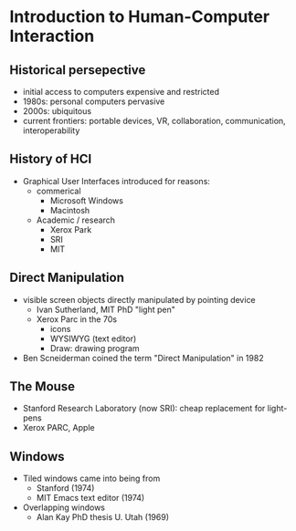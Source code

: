 # Introduction to Human-Computer Interaction

## Historical persepective
- initial access to computers expensive and restricted
- 1980s: personal computers pervasive
- 2000s: ubiquitous
- current frontiers: portable devices, VR, collaboration, communication, interoperability

## History of HCI
- Graphical User Interfaces introduced for reasons:
  - commerical
    - Microsoft Windows
    - Macintosh
  - Academic / research
    - Xerox Park
    - SRI
    - MIT

## Direct Manipulation
- visible screen objects directly manipulated by pointing device
  - Ivan Sutherland, MIT PhD "light pen"
  - Xerox Parc in the 70s
    - icons
    - WYSIWYG (text editor)
    - Draw: drawing program
- Ben Scneiderman coined the term "Direct Manipulation" in 1982

## The Mouse
- Stanford Research Laboratory (now SRI): cheap replacement for light-pens
- Xerox PARC, Apple

## Windows
- Tiled windows came into being from
  - Stanford (1974)
  - MIT Emacs text editor (1974)
- Overlapping windows
  - Alan Kay PhD thesis U. Utah (1969)


